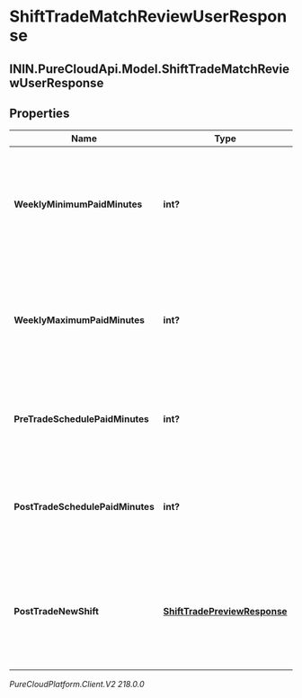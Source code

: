 # ShiftTradeMatchReviewUserResponse

## ININ.PureCloudApi.Model.ShiftTradeMatchReviewUserResponse

## Properties

|Name | Type | Description | Notes|
|------------ | ------------- | ------------- | -------------|
| **WeeklyMinimumPaidMinutes** | **int?** | The minimum weekly paid minutes for this user per the work plan tied to the agent schedule | [optional] |
| **WeeklyMaximumPaidMinutes** | **int?** | The maximum weekly paid minutes for this user per the work plan tied to the agent schedule | [optional] |
| **PreTradeSchedulePaidMinutes** | **int?** | The paid minutes on the week schedule for this user prior to the shift trade | [optional] |
| **PostTradeSchedulePaidMinutes** | **int?** | The paid minutes on the week schedule for this user if the shift trade is approved | [optional] |
| **PostTradeNewShift** | [**ShiftTradePreviewResponse**](ShiftTradePreviewResponse) | Preview of what the shift will look like for the opposite side of this trade after the match is approved | [optional] |



_PureCloudPlatform.Client.V2 218.0.0_
